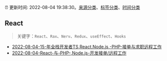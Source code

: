 :alarm_clock: 更新时间: 2022-08-04 19:38:30。[来源分类](../README.md)、[标签分类](../TAGS.md)、[时间分类](../TIMELINE.md)

## React


> 关键字：`React`、`Rax`、`Nerv`、`Redux`、`useEffect`、`Hooks`



- [2022-08-04-15-年全栈开发者TS,React,Node.js,-PHP-接单与求职远程工作](https://www.v2ex.com/t/870760) 
- [2022-08-04-React-与-PHP-,Node.js-开发接单/远程工作](https://www.v2ex.com/t/870759) 